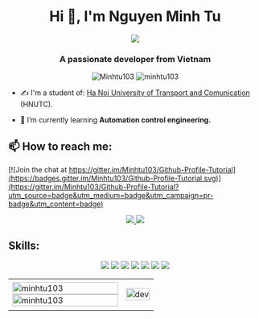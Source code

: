 <h1 align="center">Hi 👋, I'm Nguyen Minh Tu</h1>
<p align="center"><img src="https://img.icons8.com/color/48/000000/vietnam-circular.png"/></p>
<h3 align="center">A passionate developer from Vietnam </h3>
<p align="center"> <img src="https://komarev.com/ghpvc/?username=Minhtu103" alt="Minhtu103" /> <img src="https://badges.pufler.dev/repos/Minhtu103" alt="minhtu103" /> </p>

- ✍ I'm a student of: [Ha Noi University of Transport and Comunication](https://www.utc.edu.vn) (HNUTC).

- 🌱 I’m currently learning **Automation control engineering.**


## 📫 How to reach me:

[![Join the chat at https://gitter.im/Minhtu103/Github-Profile-Tutorial](https://badges.gitter.im/Minhtu103/Github-Profile-Tutorial.svg)](https://gitter.im/Minhtu103/Github-Profile-Tutorial?utm_source=badge&utm_medium=badge&utm_campaign=pr-badge&utm_content=badge)

<p align="center">
   
  <a href="https://github.com/Minhtu103" alt="Github">
    <img src="https://img.icons8.com/fluent/48/000000/github.png"/>
  </a> 
  <a href="mailto:tu32505@gmail.com" alt="Email">
    <img src="https://img.icons8.com/fluent/48/000000/mailing.png"/>
  </a>
</p>

## Skills:
<p align="center">

  <img src="https://img.icons8.com/color/48/000000/microsoft-sql-server.png"/>
  <img src="https://img.icons8.com/color/48/000000/mysql-logo.png"/>
  <img src="https://img.icons8.com/fluent/48/000000/matlab.png"/>
  <img src="https://img.icons8.com/color/48/000000/git.png"/>
  <img src="https://img.icons8.com/color/48/000000/github-2.png"/>
  <img src="https://img.icons8.com/color/48/000000/visual-studio-code-2019.png"/>
  <img src="https://img.icons8.com/color/48/000000/visual-studio-2019.png"/>
</p>

<table style="width:100%;">
  <tr>
    <td>
      <img src="https://github-readme-stats.vercel.app/api/top-langs/?username=minhtu103&bg_color=FFFFFF00&text_color=179fa3&layout=compact&hide=CSS&langs_count=10&custom_title=Top%20ngôn%20ngữ%20được%20dùng" alt="minhtu103" width="100%"/>
      <img src="https://github-readme-stats.vercel.app/api?username=minhtu103&bg_color=FFFFFF00&text_color=179fa3&show_icons=true&count_private=true&include_all_commits=true&custom_title=Hoạt%20động%20trên%20Github" alt="minhtu103" width="100%"/>
    </td>
    <td>
      <p align="center"> 
        <img src="https://cdn.dribbble.com/users/1059583/screenshots/4171367/coding-freak.gif" alt="dev" width="100%"/>
      </p>
    </td>
  </tr>
</table>

